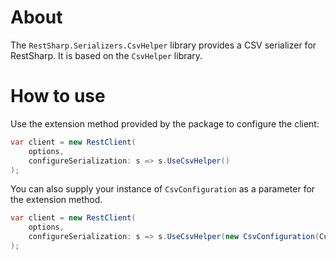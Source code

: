 # About

The `RestSharp.Serializers.CsvHelper` library provides a CSV serializer for RestSharp. It is based on the
`CsvHelper` library.

# How to use

Use the extension method provided by the package to configure the client:

```csharp
var client = new RestClient(
    options, 
    configureSerialization: s => s.UseCsvHelper()
);
```

You can also supply your instance of `CsvConfiguration` as a parameter for the extension method.

```csharp
var client = new RestClient(
    options, 
    configureSerialization: s => s.UseCsvHelper(new CsvConfiguration(CultureInfo.InvariantCulture) {...})
);
```

